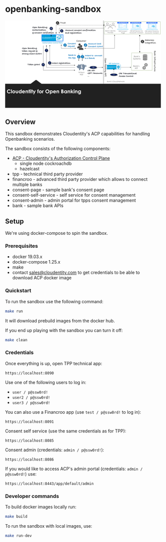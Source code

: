 # openbanking-sandbox

![alt Cool Sandbox diagram](https://raw.githubusercontent.com/cloudentity/openbanking-sandbox/master/docs/ob-sandbox-diagram.png)

## Overview

This sandbox demonstrates Cloudentity's ACP capabilities for handling Openbanking scenarios.

The sandbox consists of the following components:

* [ACP - Cloudentity's Authorization Control Plane](https://docs.authorization.cloudentity.com/)
  - single node cockroachdb
  - hazelcast
* tpp - technical third party provider
* financroo - advanced third party provider which allows to connect multiple banks
* consent-page - sample bank's consent page
* consent-self-service - self service for consent management
* consent-admin - admin portal for tpps consent management
* bank - sample bank APIs

## Setup

We're using docker-compose to spin the sandbox.

### Prerequisites

* docker 19.03.x
* docker-compose 1.25.x
* make
* contact sales@cloudentity.com to get credentials to be able to download ACP docker image

### Quickstart

To run the sandbox use the following command:

```sh
make run
```

It will download prebuild images from the docker hub.

If you end up playing with the sandbox you can turn it off:

``` sh
make clean
```

### Credentials

Once everything is up, open TPP technical app:

```
https://localhost:8090
```

Use one of the following users to log in:
- `user / p@ssw0rd! `
- `user2 / p@ssw0rd! `
- `user3 / p@ssw0rd! `

You can also use a Financroo app (use `test / p@ssw0rd!` to log in):

```
https://localhost:8091
```

Consent self service (use the same credentials as for TPP):

```
https://localhost:8085
```

Consent admin (credentials: `admin / p@ssw0rd!`):

```
https://localhost:8086
```

If you would like to access ACP's admin portal (credentials: `admin / p@ssw0rd!`) use:

```
https://localhost:8443/app/default/admin
```

### Developer commands

To build docker images locally run:

```sh
make build
```

To run the sandbox with local images, use:

```sh
make run-dev
```
